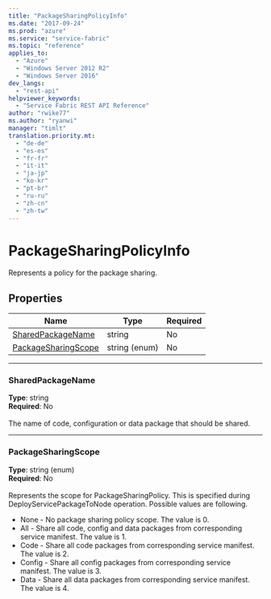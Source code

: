 ```yaml
---
title: "PackageSharingPolicyInfo"
ms.date: "2017-09-24"
ms.prod: "azure"
ms.service: "service-fabric"
ms.topic: "reference"
applies_to: 
  - "Azure"
  - "Windows Server 2012 R2"
  - "Windows Server 2016"
dev_langs: 
  - "rest-api"
helpviewer_keywords: 
  - "Service Fabric REST API Reference"
author: "rwike77"
ms.author: "ryanwi"
manager: "timlt"
translation.priority.mt: 
  - "de-de"
  - "es-es"
  - "fr-fr"
  - "it-it"
  - "ja-jp"
  - "ko-kr"
  - "pt-br"
  - "ru-ru"
  - "zh-cn"
  - "zh-tw"
---
```

# PackageSharingPolicyInfo

Represents a policy for the package sharing.

## Properties
| Name | Type | Required |
| --- | --- | --- |
| [SharedPackageName](#sharedpackagename) | string | No |
| [PackageSharingScope](#packagesharingscope) | string (enum) | No |

____
### SharedPackageName
__Type__: string <br/>
__Required__: No<br/>
<br/>
The name of code, configuration or data package that should be shared.

____
### PackageSharingScope
__Type__: string (enum) <br/>
__Required__: No<br/>
<br/>
Represents the scope for PackageSharingPolicy. This is specified during DeployServicePackageToNode operation. Possible values are following.

  - None - No package sharing policy scope. The value is 0.
  - All - Share all code, config and data packages from corresponding service manifest. The value is 1.
  - Code - Share all code packages from corresponding service manifest. The value is 2.
  - Config - Share all config packages from corresponding service manifest. The value is 3.
  - Data - Share all data packages from corresponding service manifest. The value is 4.


